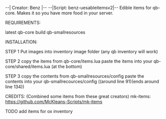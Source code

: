 --| Creator: Benz |--
--|Script: benz-uesableitemsv2|--
Edible items for qb-core. Makes it so you have more food in your server.

REQUIREMENTS:

latest qb-core build
qb-smallresources

INSTALLATION:

STEP 1
Put images into inventory image folder (any qb inventory will work)

STEP 2
copy the items from qb-core/items.lua
paste the items into your qb-core/shared/items.lua (at the bottom)

STEP 3
copy the contents from qb-smallresources/config
paste the contents into your qb-smallrecources/config ((around line 91)(ends around line 134))

CREDITS: (Combined some items from these great creators) mk-items: https://github.com/McKleans-Scripts/mk-items

TODO
add items for ox inventory
